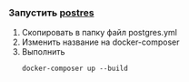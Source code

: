 ### Запустить [postres](./docker-composer/postgres.yml)
1. Скопировать в папку файл postgres.yml
2. Изменить название на docker-composer
3. Выполнить
    ```docker
    docker-composer up --build
    ```